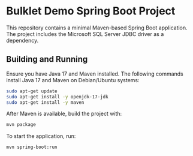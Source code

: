 # Bulklet Demo Spring Boot Project

This repository contains a minimal Maven-based Spring Boot application. The project includes the Microsoft SQL Server JDBC driver as a dependency.

## Building and Running

Ensure you have Java 17 and Maven installed. The following commands install Java 17 and Maven on Debian/Ubuntu systems:

```bash
sudo apt-get update
sudo apt-get install -y openjdk-17-jdk
sudo apt-get install -y maven
```

After Maven is available, build the project with:

```bash
mvn package
```

To start the application, run:

```bash
mvn spring-boot:run
```
